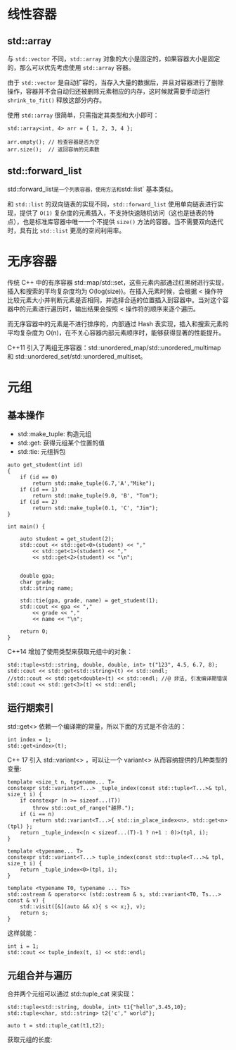 # 线性容器

## std::array

与 `std::vector` 不同，`std::array` 对象的大小是固定的，如果容器大小是固定的，那么可以优先考虑使用 `std::array` 容器。

由于 `std::vector` 是自动扩容的，当存入大量的数据后，并且对容器进行了删除操作，容器并不会自动归还被删除元素相应的内存，这时候就需要手动运行 `shrink_to_fit()` 释放这部分内存。

使用 `std::array` 很简单，只需指定其类型和大小即可：

```
std::array<int, 4> arr = { 1, 2, 3, 4 };

arr.empty(); // 检查容器是否为空
arr.size();  // 返回容纳的元素数
```

## std::forward_list

std::forward_list` 是一个列表容器，使用方法和 `std::list` 基本类似。

和 `std::list` 的双向链表的实现不同，`std::forward_list` 使用单向链表进行实现，提供了 `O(1)` 复杂度的元素插入，不支持快速随机访问（这也是链表的特点），也是标准库容器中唯一一个不提供 `size()` 方法的容器。当不需要双向迭代时，具有比 `std::list` 更高的空间利用率。

# 无序容器

传统 C++ 中的有序容器 std::map/std::set，这些元素内部通过红黑树进行实现，插入和搜索的平均复杂度均为 O(log(size))。在插入元素时候，会根据 < 操作符比较元素大小并判断元素是否相同，并选择合适的位置插入到容器中。当对这个容器中的元素进行遍历时，输出结果会按照 < 操作符的顺序来逐个遍历。

而无序容器中的元素是不进行排序的，内部通过 Hash 表实现，插入和搜索元素的平均复杂度为 O(n)，在不关心容器内部元素顺序时，能够获得显著的性能提升。

C++11 引入了两组无序容器：std::unordered_map/std::unordered_multimap 和 std::unordered_set/std::unordered_multiset。

# 元组

## 基本操作

- std::make_tuple: 构造元组
- std::get: 获得元组某个位置的值
- std::tie: 元组拆包

```
auto get_student(int id)
{
	if (id == 0)
		return std::make_tuple(6.7,'A',"Mike");
	if (id == 1)
		return std::make_tuple(9.0, 'B', "Tom");
	if (id == 2)
		return std::make_tuple(0.1, 'C', "Jim");
}

int main() {
	
	auto student = get_student(2);
	std::cout << std::get<0>(student) << ","
		<< std::get<1>(student) << ","
		<< std::get<2>(student) << "\n";


	double gpa;
	char grade;
	std::string name;

	std::tie(gpa, grade, name) = get_student(1);
	std::cout << gpa << ","
		<< grade << ","
		<< name << "\n";
		
	return 0;
}
```

C++14 增加了使用类型来获取元组中的对象：

```
std::tuple<std::string, double, double, int> t("123", 4.5, 6.7, 8);
std::cout << std::get<std::string>(t) << std::endl;
//std::cout << std::get<double>(t) << std::endl; //@ 非法, 引发编译期错误
std::cout << std::get<3>(t) << std::endl;
```

## 运行期索引

std::get<> 依赖一个编译期的常量，所以下面的方式是不合法的：

```
int index = 1;
std::get<index>(t);
```

C++ 17 引入 std::variant<> ，可以让一个 variant<> 从而容纳提供的几种类型的变量:

```
template <size_t n, typename... T>
constexpr std::variant<T...> _tuple_index(const std::tuple<T...>& tpl, size_t i) {
    if constexpr (n >= sizeof...(T))
        throw std::out_of_range("越界.");
    if (i == n)
        return std::variant<T...>{ std::in_place_index<n>, std::get<n>(tpl) };
    return _tuple_index<(n < sizeof...(T)-1 ? n+1 : 0)>(tpl, i);
}

template <typename... T>
constexpr std::variant<T...> tuple_index(const std::tuple<T...>& tpl, size_t i) {
    return _tuple_index<0>(tpl, i);
}

template <typename T0, typename ... Ts>
std::ostream & operator<< (std::ostream & s, std::variant<T0, Ts...> const & v) { 
    std::visit([&](auto && x){ s << x;}, v); 
    return s;
}
```

这样就能：

```
int i = 1;
std::cout << tuple_index(t, i) << std::endl;
```

## 元组合并与遍历

合并两个元组可以通过 std::tuple_cat 来实现：

```
std::tuple<std::string, double, int> t1{"hello",3.45,10};
std::tuple<char, std::string> t2{'c'," world"};

auto t = std::tuple_cat(t1,t2);
```

获取元组的长度:

```
```







